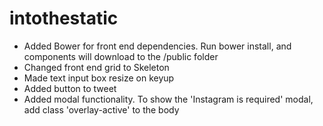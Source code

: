 intothestatic
=============

- Added Bower for front end dependencies. Run bower install, and components will download to the /public folder
- Changed front end grid to Skeleton
- Made text input box resize on keyup
- Added button to tweet
- Added modal functionality. To show the 'Instagram is required' modal, add class 'overlay-active' to the body
